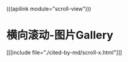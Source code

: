 (((apilink module="scroll-view")))
# 横向滚动-图片Gallery

[[[include file="./cited-by-md/scroll-x.html"]]]